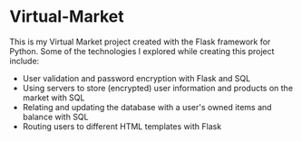 # Virtual-Market
This is my Virtual Market project created with the Flask framework for Python.
Some of the technologies I explored while creating this project include:
- User validation and password encryption with Flask and SQL
- Using servers to store (encrypted) user information and products on the market with SQL
- Relating and updating the database with a user's owned items and balance with SQL
- Routing users to different HTML templates with Flask
